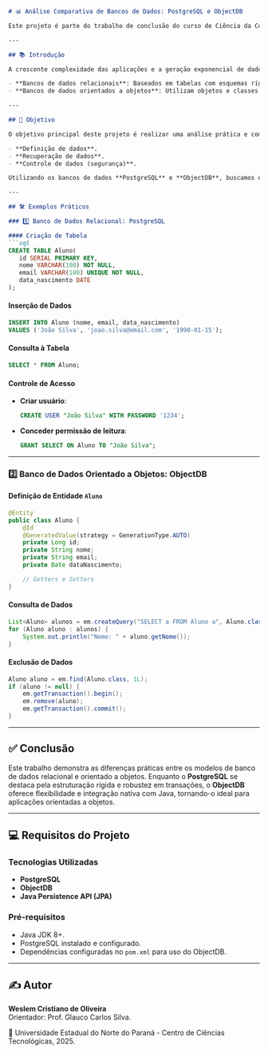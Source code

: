 ```markdown
# 📊 Análise Comparativa de Bancos de Dados: PostgreSQL e ObjectDB

Este projeto é parte do trabalho de conclusão do curso de Ciência da Computação da Universidade Estadual do Norte do Paraná (UENP). Ele explora e compara características, vantagens e desvantagens de bancos de dados relacionais e orientados a objetos, utilizando **PostgreSQL** e **ObjectDB** como exemplos práticos.

---

## 📚 Introdução

A crescente complexidade das aplicações e a geração exponencial de dados aumentam a demanda por sistemas de gerenciamento de bancos de dados (SGBDs) eficientes e flexíveis. Este trabalho apresenta uma análise comparativa entre dois modelos de bancos de dados:

- **Bancos de dados relacionais**: Baseados em tabelas com esquemas rígidos.
- **Bancos de dados orientados a objetos**: Utilizam objetos e classes para armazenamento e recuperação de dados.

---

## 🎯 Objetivo

O objetivo principal deste projeto é realizar uma análise prática e comparativa das linguagens e estruturas para:

- **Definição de dados**.
- **Recuperação de dados**.
- **Controle de dados (segurança)**.

Utilizando os bancos de dados **PostgreSQL** e **ObjectDB**, buscamos evidenciar as diferenças entre os modelos e identificar os cenários mais adequados para sua aplicação.

---

## 🛠 Exemplos Práticos

### 1️⃣ Banco de Dados Relacional: PostgreSQL

#### Criação de Tabela
```sql
CREATE TABLE Aluno(
   id SERIAL PRIMARY KEY,
   nome VARCHAR(100) NOT NULL,
   email VARCHAR(100) UNIQUE NOT NULL,
   data_nascimento DATE
);
```

#### Inserção de Dados
```sql
INSERT INTO Aluno (nome, email, data_nascimento)
VALUES ('João Silva', 'joao.silva@email.com', '1990-01-15');
```

#### Consulta à Tabela
```sql
SELECT * FROM Aluno;
```

#### Controle de Acesso
- **Criar usuário**:
  ```sql
  CREATE USER "João Silva" WITH PASSWORD '1234';
  ```
- **Conceder permissão de leitura**:
  ```sql
  GRANT SELECT ON Aluno TO "João Silva";
  ```

---

### 2️⃣ Banco de Dados Orientado a Objetos: ObjectDB

#### Definição de Entidade `Aluno`
```java
@Entity
public class Aluno {
    @Id
    @GeneratedValue(strategy = GenerationType.AUTO)
    private Long id;
    private String nome;
    private String email;
    private Date dataNascimento;

    // Getters e Setters
}
```

#### Consulta de Dados
```java
List<Aluno> alunos = em.createQuery("SELECT a FROM Aluno a", Aluno.class).getResultList();
for (Aluno aluno : alunos) {
    System.out.println("Nome: " + aluno.getNome());
}
```

#### Exclusão de Dados
```java
Aluno aluno = em.find(Aluno.class, 1L);
if (aluno != null) {
    em.getTransaction().begin();
    em.remove(aluno);
    em.getTransaction().commit();
}
```

---

## ✅ Conclusão

Este trabalho demonstra as diferenças práticas entre os modelos de banco de dados relacional e orientado a objetos. 
Enquanto o **PostgreSQL** se destaca pela estruturação rígida e robustez em transações, o **ObjectDB** oferece 
flexibilidade e integração nativa com Java, tornando-o ideal para aplicações orientadas a objetos.

---

## 💻 Requisitos do Projeto

### Tecnologias Utilizadas
- **PostgreSQL**
- **ObjectDB**
- **Java Persistence API (JPA)**

### Pré-requisitos
- Java JDK 8+.
- PostgreSQL instalado e configurado.
- Dependências configuradas no `pom.xml` para uso do ObjectDB.

---

## ✍️ Autor

**Weslem Cristiano de Oliveira**  
Orientador: Prof. Glauco Carlos Silva.  

📍 Universidade Estadual do Norte do Paraná - Centro de Ciências Tecnológicas, 2025.
```
